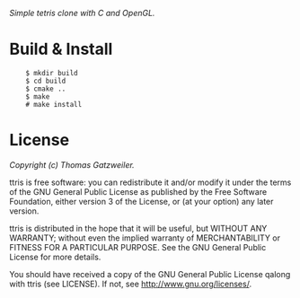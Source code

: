 *Simple tetris clone with C and OpenGL.*

Build & Install
===============

        $ mkdir build
        $ cd build
        $ cmake ..
        $ make
        # make install

License
=======

*Copyright (c) Thomas Gatzweiler.*

ttris is free software: you can redistribute it and/or modify it under
the terms of the GNU General Public License as published by the Free
Software Foundation, either version 3 of the License, or (at your
option) any later version.

ttris is distributed in the hope that it will be useful, but WITHOUT
ANY WARRANTY; without even the implied warranty of MERCHANTABILITY or
FITNESS FOR A PARTICULAR PURPOSE. See the GNU General Public License
for more details.

You should have received a copy of the GNU General Public License
qalong with ttris (see LICENSE). If not, see
<http://www.gnu.org/licenses/>.
